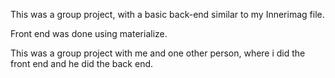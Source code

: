 This was a group project, with a basic back-end similar to my Innerimag file.

Front end was done using materialize.

This was a group project with me and one other person, where i did the front end and he did the back end. 
